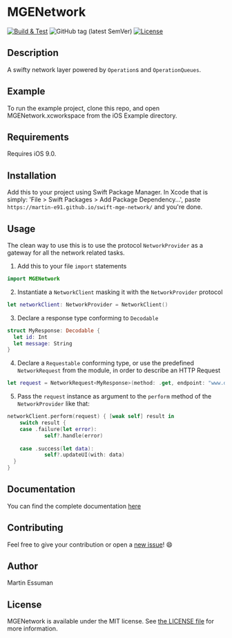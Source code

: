 # MGENetwork

[![Build & Test](https://github.com/martin-e91/swift-mge-network/actions/workflows/CI.yml/badge.svg)](https://github.com/martin-e91/swift-mge-network/actions/workflows/CI.yml)
![GitHub tag (latest SemVer)](https://img.shields.io/github/v/tag/martin-e91/MGENetwork)
[![License](https://img.shields.io/github/license/martin-e91/MGENetwork)](LICENSE)

## Description 

A swifty network layer powered by `Operation`s  and `OperationQueues`.


## Example

To run the example project, clone this repo, and open MGENetwork.xcworkspace from the iOS Example directory.


## Requirements
Requires iOS 9.0.


## Installation

Add this to your project using Swift Package Manager. 
In Xcode that is simply: 'File > Swift Packages > Add Package Dependency...', paste `https://martin-e91.github.io/swift-mge-network/` and you're done.


## Usage

 The clean way to use this is to use the protocol `NetworkProvider` as a gateway for all the network related tasks.

1.  Add this to your file `import` statements

```swift
import MGENetwork
```



2. Instantiate a `NetworkClient` masking it with the `NetworkProvider` protocol

```swift 
let networkClient: NetworkProvider = NetworkClient()
```



3. Declare a response type conforming to `Decodable`

```swift 
struct MyResponse: Decodable {
  let id: Int
  let message: String
}
```



4. Declare a `Requestable` conforming type, or use the predefined `NetworkRequest` from the module, in order to describe an HTTP Request

```swift 
let request = NetworkRequest<MyResponse>(method: .get, endpoint: "www.domain.com")
```



5. Pass the `request` instance as argument to the `perform` method of the `NetworkProvider` like that: 

```swift 
networkClient.perform(request) { [weak self] result in 
	switch result {
	case .failure(let error):
    		self?.handle(error)
    
	case .success(let data):
    		self?.updateUI(with: data)
  }
}
```



## Documentation

You can find the complete documentation [here](https://martin-e91.github.io/swift-mge-network/)

## Contributing 

Feel free to give your contribution or open a <a href="https://github.com/martin-e91/swift-mge-network/issues/new/choose">new issue</a>! 😄


## Author

Martin Essuman


## License

MGENetwork is available under the MIT license. See [the LICENSE file](LICENSE) for more information.
